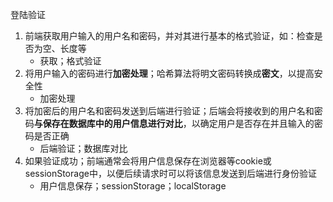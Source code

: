 登陆验证
1. 前端获取用户输入的用户名和密码，并对其进行基本的格式验证，如：检查是否为空、长度等
    - 获取；格式验证
2. 将用户输入的密码进行**加密处理**；哈希算法将明文密码转换成**密文**，以提高安全性
    - 加密处理
3. 将加密后的用户名和密码发送到后端进行验证；后端会将接收到的用户名和密码**与保存在数据库中的用户信息进行对比**，以确定用户是否存在并且输入的密码是否正确
    - 后端验证；数据库对比
4. 如果验证成功；前端通常会将用户信息保存在浏览器等cookie或sessionStorage中，以便后续请求时可以将该信息发送到后端进行身份验证
    - 用户信息保存；sessionStorage；localStorage
    

